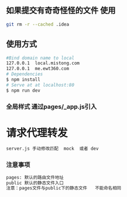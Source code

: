 ##  如果提交有奇奇怪怪的文件 使用
``` bash
git rm -r --cached .idea
```
##  使用方式
``` bash
#Bind domain name to local
127.0.0.1  local.mistong.com
127.0.0.1  me.ewt360.com
# Dependencies
$ npm install
# Serve at at localhost:80
$ npm run dev
```
### 全局样式 通过pages/_app.js引入
# 请求代理转发 
``` bash
server.js 手动修改匹配  mock  或者 dev
```
### 注意事项
``` bash
pages: 默认的路由文件地址 
public 默认的静态文件入口
注意：pages文件与public下的静态文件   不能命名相同
```

